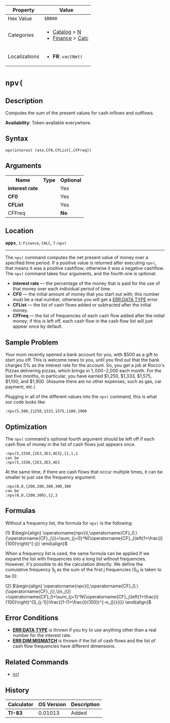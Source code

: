 | Property      | Value |
|---------------|-------|
| Hex Value     | `$BB00`|
| Categories    | <ul><li>[Catalog](<../categories/Catalog.md>) > [N](<../categories/Catalog.md#N>)</li><li>[Finance](<../categories/Finance.md>) > [Calc](<../categories/Finance.md#Calc>)</li></ul> |
| Localizations | <ul><li><b>FR</b>: `vactNet(`</li></ul> |

# `npv(`

## Description
Computes the sum of the present values for cash inflows and outflows.


<b>Availability</b>: Token available everywhere.

## Syntax
`npv(interest rate,CF0,CFList[,CFFreq])`

## Arguments
<table>
<tr><th>Name</th><th>Type</th><th>Optional</th></tr>

<tr><td><b>interest rate</b></td><td></td><td>Yes</td></tr>

<tr><td><b>CF0</b></td><td></td><td>Yes</td></tr>

<tr><td><b>CFList</b></td><td></td><td>Yes</td></tr>

<tr><td>CFFreq</td><td></td><td><b>No</b></td></tr>

</table>

## Location
<tt><kbd><b>apps</b></kbd></tt>, `1:Finance`, `CALC`, `7:npv(`
<hr>

The `npv(` command computes the net present value of money over a specified time period. If a positive value is returned after executing `npv(`, that means it was a positive cashflow; otherwise it was a negative cashflow. The `npv(` command takes four arguments, and the fourth one is optional:

*   **interest rate** — the percentage of the money that is paid for the use of that money over each individual period of time.
*   **CF0** — the initial amount of money that you start out with; this number must be a real number, otherwise you will get a [ERR:DATA TYPE](/errors#datatype) error.
*   **CFList** — the list of cash flows added or subtracted after the initial money.
*   **CFFreq** — the list of frequencies of each cash flow added after the initial money; if this is left off, each cash flow in the cash flow list will just appear once by default.

## Sample Problem

Your mom recently opened a bank account for you, with $500 as a gift to start you off. This is welcome news to you, until you find out that the bank charges 5% as the interest rate for the account. So, you get a job at Rocco's Pizzas delivering pizzas, which brings in $1,000-$2,000 each month. For the last five months, in particular, you have earned $1,250, $1,333, $1,575, $1,100, and $1,900. (Assume there are no other expenses, such as gas, car payment, etc.)

Plugging in all of the different values into the `npv(` command, this is what our code looks like:

```ti-basic
:npv(5,500,{1250,1333,1575,1100,1900
```

## Optimization

The `npv(` command's optional fourth argument should be left off if each cash flow of money in the list of cash flows just appears once.

```ti-basic
:npv(5,1550,{2E3,3E3,4E3},{1,1,1
can be
:npv(5,1550,{2E3,3E3,4E3
```

At the same time, if there are cash flows that occur multiple times, it can be smaller to just use the frequency argument:

```ti-basic
:npv(8,0,{200,200,300,300,300
can be
:npv(8,0,{200,300},{2,3
```

## Formulas

Without a frequency list, the formula for `npv(` is the following:

(1) $`\begin{align} \operatorname{npv}(i,\operatorname{CF}_0,\{\operatorname{CF}_j\})=\sum_{j=0}^N{\operatorname{CF}_j\left(1+\frac{i}{100}\right)^{-j}} \end{align}`$ 

When a frequency list is used, the same formula can be applied if we expand the list with frequencies into a long list without frequencies. However, it's possible to do the calculation directly. We define the cumulative frequency S<sub>j</sub> as the sum of the first j frequencies (S<sub>0</sub> is taken to be 0):

(2) $`\begin{align} \operatorname{npv}(i,\operatorname{CF}_0,\{\operatorname{CF}_j\},\{n_j\}) =\operatorname{CF}_0+\sum_{j=1}^N{\operatorname{CF}_j\left(1+\frac{i}{100}\right)^{S_{j-1}}\frac{(1-(1+\frac{i}{100})^{-n_j})}{i}} \end{align}`$ 

## Error Conditions

*   **[ERR:DATA TYPE](/errors#datatype)** is thrown if you try to use anything other than a real number for the interest rate.
*   **[ERR:DIM MISMATCH](/errors#dimmismatch)** is thrown if the list of cash flows and the list of cash flow frequencies have different dimensions.

## Related Commands

*   [irr(](/irr)

## History
| Calculator | OS Version | Description |
|------------|------------|-------------|
| <b>TI-83</b> | 0.01013 | Added |


